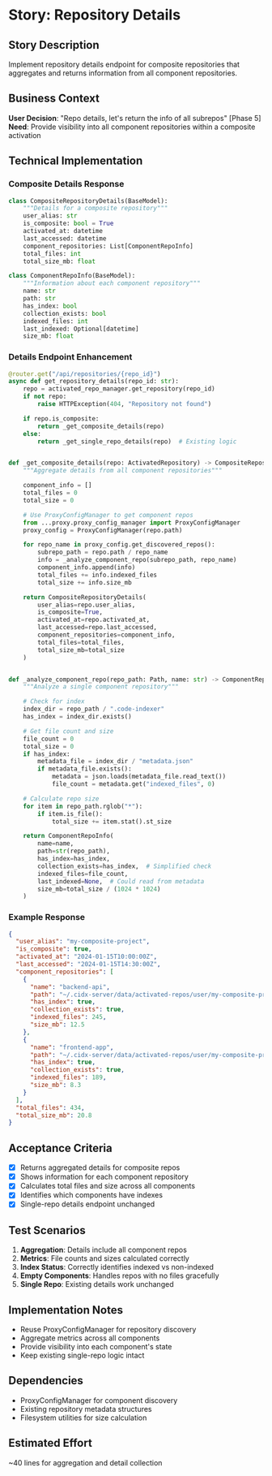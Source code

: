 # Story: Repository Details

## Story Description
Implement repository details endpoint for composite repositories that aggregates and returns information from all component repositories.

## Business Context
**User Decision**: "Repo details, let's return the info of all subrepos" [Phase 5]
**Need**: Provide visibility into all component repositories within a composite activation

## Technical Implementation

### Composite Details Response
```python
class CompositeRepositoryDetails(BaseModel):
    """Details for a composite repository"""
    user_alias: str
    is_composite: bool = True
    activated_at: datetime
    last_accessed: datetime
    component_repositories: List[ComponentRepoInfo]
    total_files: int
    total_size_mb: float

class ComponentRepoInfo(BaseModel):
    """Information about each component repository"""
    name: str
    path: str
    has_index: bool
    collection_exists: bool
    indexed_files: int
    last_indexed: Optional[datetime]
    size_mb: float
```

### Details Endpoint Enhancement
```python
@router.get("/api/repositories/{repo_id}")
async def get_repository_details(repo_id: str):
    repo = activated_repo_manager.get_repository(repo_id)
    if not repo:
        raise HTTPException(404, "Repository not found")

    if repo.is_composite:
        return _get_composite_details(repo)
    else:
        return _get_single_repo_details(repo)  # Existing logic


def _get_composite_details(repo: ActivatedRepository) -> CompositeRepositoryDetails:
    """Aggregate details from all component repositories"""

    component_info = []
    total_files = 0
    total_size = 0

    # Use ProxyConfigManager to get component repos
    from ...proxy.proxy_config_manager import ProxyConfigManager
    proxy_config = ProxyConfigManager(repo.path)

    for repo_name in proxy_config.get_discovered_repos():
        subrepo_path = repo.path / repo_name
        info = _analyze_component_repo(subrepo_path, repo_name)
        component_info.append(info)
        total_files += info.indexed_files
        total_size += info.size_mb

    return CompositeRepositoryDetails(
        user_alias=repo.user_alias,
        is_composite=True,
        activated_at=repo.activated_at,
        last_accessed=repo.last_accessed,
        component_repositories=component_info,
        total_files=total_files,
        total_size_mb=total_size
    )


def _analyze_component_repo(repo_path: Path, name: str) -> ComponentRepoInfo:
    """Analyze a single component repository"""

    # Check for index
    index_dir = repo_path / ".code-indexer"
    has_index = index_dir.exists()

    # Get file count and size
    file_count = 0
    total_size = 0
    if has_index:
        metadata_file = index_dir / "metadata.json"
        if metadata_file.exists():
            metadata = json.loads(metadata_file.read_text())
            file_count = metadata.get("indexed_files", 0)

    # Calculate repo size
    for item in repo_path.rglob("*"):
        if item.is_file():
            total_size += item.stat().st_size

    return ComponentRepoInfo(
        name=name,
        path=str(repo_path),
        has_index=has_index,
        collection_exists=has_index,  # Simplified check
        indexed_files=file_count,
        last_indexed=None,  # Could read from metadata
        size_mb=total_size / (1024 * 1024)
    )
```

### Example Response
```json
{
  "user_alias": "my-composite-project",
  "is_composite": true,
  "activated_at": "2024-01-15T10:00:00Z",
  "last_accessed": "2024-01-15T14:30:00Z",
  "component_repositories": [
    {
      "name": "backend-api",
      "path": "~/.cidx-server/data/activated-repos/user/my-composite-project/backend-api",
      "has_index": true,
      "collection_exists": true,
      "indexed_files": 245,
      "size_mb": 12.5
    },
    {
      "name": "frontend-app",
      "path": "~/.cidx-server/data/activated-repos/user/my-composite-project/frontend-app",
      "has_index": true,
      "collection_exists": true,
      "indexed_files": 189,
      "size_mb": 8.3
    }
  ],
  "total_files": 434,
  "total_size_mb": 20.8
}
```

## Acceptance Criteria
- [x] Returns aggregated details for composite repos
- [x] Shows information for each component repository
- [x] Calculates total files and size across all components
- [x] Identifies which components have indexes
- [x] Single-repo details endpoint unchanged

## Test Scenarios
1. **Aggregation**: Details include all component repos
2. **Metrics**: File counts and sizes calculated correctly
3. **Index Status**: Correctly identifies indexed vs non-indexed
4. **Empty Components**: Handles repos with no files gracefully
5. **Single Repo**: Existing details work unchanged

## Implementation Notes
- Reuse ProxyConfigManager for repository discovery
- Aggregate metrics across all components
- Provide visibility into each component's state
- Keep existing single-repo logic intact

## Dependencies
- ProxyConfigManager for component discovery
- Existing repository metadata structures
- Filesystem utilities for size calculation

## Estimated Effort
~40 lines for aggregation and detail collection
